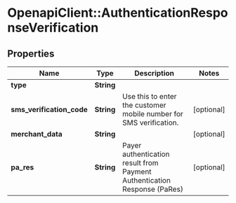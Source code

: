 # OpenapiClient::AuthenticationResponseVerification

## Properties
Name | Type | Description | Notes
------------ | ------------- | ------------- | -------------
**type** | **String** |  | 
**sms_verification_code** | **String** | Use this to enter the customer mobile number for SMS verification. | [optional] 
**merchant_data** | **String** |  | [optional] 
**pa_res** | **String** | Payer authentication result from Payment Authentication Response (PaRes) | [optional] 


